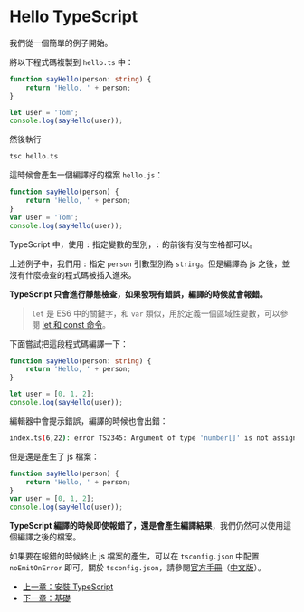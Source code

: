 # Hello TypeScript

我們從一個簡單的例子開始。

將以下程式碼複製到 `hello.ts` 中：

```typescript
function sayHello(person: string) {
    return 'Hello, ' + person;
}

let user = 'Tom';
console.log(sayHello(user));
```

然後執行

```bash
tsc hello.ts
```

這時候會產生一個編譯好的檔案 `hello.js`：

```javascript
function sayHello(person) {
    return 'Hello, ' + person;
}
var user = 'Tom';
console.log(sayHello(user));
```

TypeScript 中，使用 `:` 指定變數的型別，`:` 的前後有沒有空格都可以。

上述例子中，我們用 `:` 指定 `person` 引數型別為 `string`。但是編譯為 js 之後，並沒有什麼檢查的程式碼被插入進來。

**TypeScript 只會進行靜態檢查，如果發現有錯誤，編譯的時候就會報錯。**

> `let` 是 ES6 中的關鍵字，和 `var` 類似，用於定義一個區域性變數，可以參閱 [let 和 const 命令](http://es6.ruanyifeng.com/#docs/let)。

下面嘗試把這段程式碼編譯一下：

```typescript
function sayHello(person: string) {
    return 'Hello, ' + person;
}

let user = [0, 1, 2];
console.log(sayHello(user));
```

編輯器中會提示錯誤，編譯的時候也會出錯：

```bash
index.ts(6,22): error TS2345: Argument of type 'number[]' is not assignable to parameter of type 'string'.
```

但是還是產生了 js 檔案：

```javascript
function sayHello(person) {
    return 'Hello, ' + person;
}
var user = [0, 1, 2];
console.log(sayHello(user));
```

**TypeScript 編譯的時候即使報錯了，還是會產生編譯結果**，我們仍然可以使用這個編譯之後的檔案。

如果要在報錯的時候終止 js 檔案的產生，可以在 `tsconfig.json` 中配置 `noEmitOnError` 即可。關於 `tsconfig.json`，請參閱[官方手冊](http://www.typescriptlang.org/docs/handbook/tsconfig-json.html)（[中文版](https://zhongsp.gitbooks.io/typescript-handbook/content/doc/handbook/tsconfig.json.html)）。

* [上一章：安裝 TypeScript](get-typescript.md)
* [下一章：基礎](../basics/)


